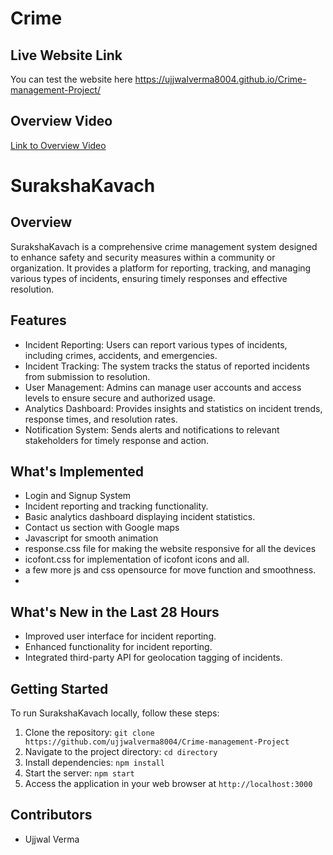 # Crime

## Live Website Link
You can test the website here 
https://ujjwalverma8004.github.io/Crime-management-Project/

## Overview Video
[Link to Overview Video](<https://youtu.be/MMHYhQo7Hac>)

# SurakshaKavach

## Overview
SurakshaKavach is a comprehensive crime management system designed to enhance safety and security measures within a community or organization. It provides a platform for reporting, tracking, and managing various types of incidents, ensuring timely responses and effective resolution.

## Features
- Incident Reporting: Users can report various types of incidents, including crimes, accidents, and emergencies.
- Incident Tracking: The system tracks the status of reported incidents from submission to resolution.
- User Management: Admins can manage user accounts and access levels to ensure secure and authorized usage.
- Analytics Dashboard: Provides insights and statistics on incident trends, response times, and resolution rates.
- Notification System: Sends alerts and notifications to relevant stakeholders for timely response and action.

## What's Implemented
- Login and Signup System 
- Incident reporting and tracking functionality.
- Basic analytics dashboard displaying incident statistics.
- Contact us section with Google maps
- Javascript for smooth animation
- response.css file for making the website responsive for all the devices
- icofont.css for implementation of icofont icons and all.
- a few more js and css opensource for move function and smoothness.
- 
  

## What's New in the Last 28 Hours
- Improved user interface for incident reporting.
- Enhanced functionality for incident reporting.
- Integrated third-party API for geolocation tagging of incidents.




## Getting Started
To run SurakshaKavach locally, follow these steps:
1. Clone the repository: `git clone https://github.com/ujjwalverma8004/Crime-management-Project`
2. Navigate to the project directory: `cd directory`
3. Install dependencies: `npm install`
4. Start the server: `npm start`
5. Access the application in your web browser at `http://localhost:3000`

## Contributors
- Ujjwal Verma

